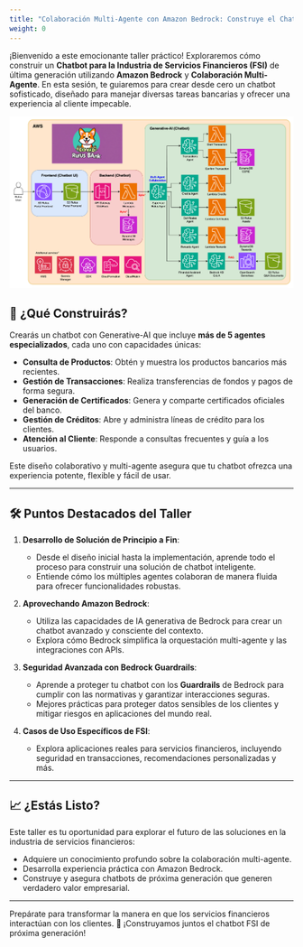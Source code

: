 ```yaml
---
title: "Colaboración Multi-Agente con Amazon Bedrock: Construye el Chatbot FSI de Próxima Generación"
weight: 0
---
```


¡Bienvenido a este emocionante taller práctico! Exploraremos cómo construir un **Chatbot para la Industria de Servicios Financieros (FSI)** de última generación utilizando **Amazon Bedrock** y **Colaboración Multi-Agente**. En esta sesión, te guiaremos para crear desde cero un chatbot sofisticado, diseñado para manejar diversas tareas bancarias y ofrecer una experiencia al cliente impecable.

![Workshop Architecture](/static/multi-agent-chatbot-fsi-v1.png)

## 🌟 ¿Qué Construirás?

Crearás un chatbot con Generative-AI que incluye **más de 5 agentes especializados**, cada uno con capacidades únicas:

- **Consulta de Productos**: Obtén y muestra los productos bancarios más recientes.
- **Gestión de Transacciones**: Realiza transferencias de fondos y pagos de forma segura.
- **Generación de Certificados**: Genera y comparte certificados oficiales del banco.
- **Gestión de Créditos**: Abre y administra líneas de crédito para los clientes.
- **Atención al Cliente**: Responde a consultas frecuentes y guía a los usuarios.

Este diseño colaborativo y multi-agente asegura que tu chatbot ofrezca una experiencia potente, flexible y fácil de usar.

---

## 🛠️ Puntos Destacados del Taller

1. **Desarrollo de Solución de Principio a Fin**:

   - Desde el diseño inicial hasta la implementación, aprende todo el proceso para construir una solución de chatbot inteligente.
   - Entiende cómo los múltiples agentes colaboran de manera fluida para ofrecer funcionalidades robustas.

2. **Aprovechando Amazon Bedrock**:

   - Utiliza las capacidades de IA generativa de Bedrock para crear un chatbot avanzado y consciente del contexto.
   - Explora cómo Bedrock simplifica la orquestación multi-agente y las integraciones con APIs.

3. **Seguridad Avanzada con Bedrock Guardrails**:

   - Aprende a proteger tu chatbot con los **Guardrails** de Bedrock para cumplir con las normativas y garantizar interacciones seguras.
   - Mejores prácticas para proteger datos sensibles de los clientes y mitigar riesgos en aplicaciones del mundo real.

4. **Casos de Uso Específicos de FSI**:
   - Explora aplicaciones reales para servicios financieros, incluyendo seguridad en transacciones, recomendaciones personalizadas y más.

---

## 📈 ¿Estás Listo?

Este taller es tu oportunidad para explorar el futuro de las soluciones en la industria de servicios financieros:

- Adquiere un conocimiento profundo sobre la colaboración multi-agente.
- Desarrolla experiencia práctica con Amazon Bedrock.
- Construye y asegura chatbots de próxima generación que generen verdadero valor empresarial.

---

Prepárate para transformar la manera en que los servicios financieros interactúan con los clientes. 🚀 ¡Construyamos juntos el chatbot FSI de próxima generación!
